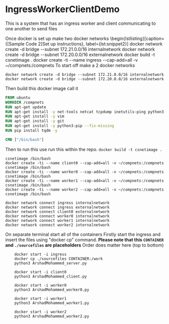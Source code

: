 # IngressWorkerClientDemo
This is a system that has an ingress worker and client communicating to one another to send files

Once docker is set up make two docker networks
\begin{lstlisting}[caption={[Sample Code 2]Set up instructions}, label={lst:snippet2}]
docker network create -d bridge --subnet 172.21.0.0/16 internalnetwork
docker network create -d bridge --subnet 172.20.0.0/16 externalnetwork
docker build -t csnetimage .
docker create -ti --name ingress --cap-add=all -v ~/compnets:/compnets 
To start off make a 2 docker networks

`docker network create -d bridge --subnet 172.21.0.0/16 internalnetwork`
`docker network create -d bridge --subnet 172.20.0.0/16 externalnetwork`

Then build this docker image call it
```Dockerfile
FROM ubuntu
WORKDIR /compnets
RUN apt-get update
RUN apt-get install -y net-tools netcat tcpdump inetutils-ping python3
RUN apt-get install -y vim
RUN apt-get install -y git
RUN apt-get install -y python3-pip --fix-missing
RUN pip install tqdm -y

CMD ["/bin/bash"]
```

Then to run this use 
run this within the repo.
`docker build -t csnetimage .`

```
csnetimage /bin/bash
docker create -ti --name client0 --cap-add=all -v ~/compnets:/compnets 
csnetimage /bin/bash
docker create -ti --name worker0 --cap-add=all -v ~/compnets:/compnets 
csnetimage /bin/bash
docker create -ti --name worker1 --cap-add=all -v ~/compnets:/compnets 
csnetimage /bin/bash
docker create -ti --name worker2 --cap-add=all -v ~/compnets:/compnets 
csnetimage /bin/bash

docker network connect ingress internalnetwork
docker network connect ingress externalnetwork
docker network connect client0 externalnetwork
docker network connect worker0 internalnetwork
docker network connect worker1 internalnetwork
docker network connect worker2 internalnetwork
```
On separate terminal start all of the containers 
Firstly start the ingress and insert the files using "docker cp" command.
**Please note that this `CONTAINER` and `./sourcefiles` are placeholders**
Order does matter here (top to bottom)
```
    docker start -i ingress
    docker cp ./sourcefiles CONTAINER:/work   
    python3 ArshadMohammed_server.py

    docker start -i client0
    python3 ArshadMohammed_client.py

    docker start -i worker0
    python3 ArshadMohammed_worker0.py

    docker start -i worker1
    python3 ArshadMohammed_worker1.py

    docker start -i worker2
    python3 ArshadMohammed_worker2.py
```
